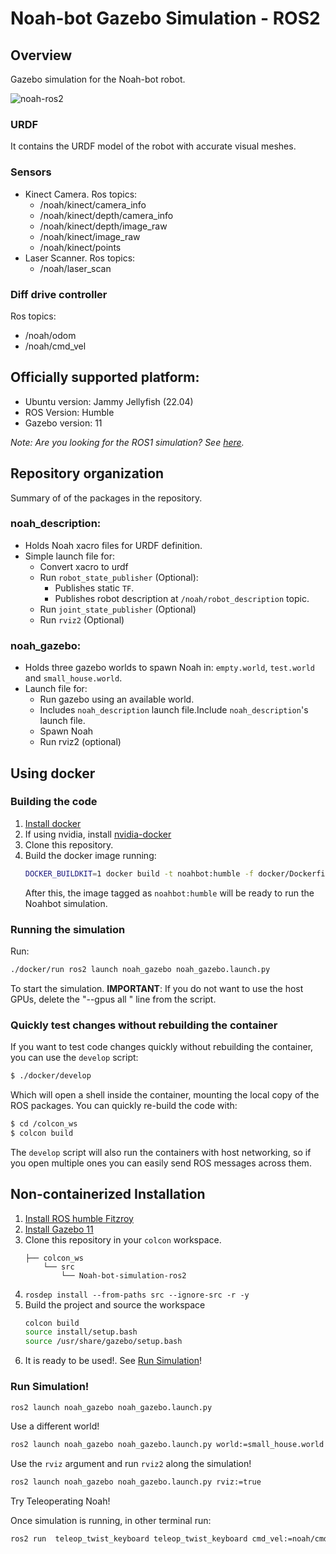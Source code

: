 # Noah-bot Gazebo Simulation - ROS2

## Overview

Gazebo simulation for the Noah-bot robot.

![noah-ros2](https://user-images.githubusercontent.com/53065142/170271725-93a1ae05-21e9-4c5c-8fef-5824da3ca23e.png)

### URDF
It contains the URDF model of the robot with accurate visual meshes.
### Sensors
 - Kinect Camera. Ros topics:
    - /noah/kinect/camera_info
    - /noah/kinect/depth/camera_info
    - /noah/kinect/depth/image_raw
    - /noah/kinect/image_raw
    - /noah/kinect/points
 - Laser Scanner. Ros topics:
    - /noah/laser_scan

### Diff drive controller
 Ros topics:
 - /noah/odom
 - /noah/cmd_vel

## Officially supported platform:
 - Ubuntu version: Jammy Jellyfish (22.04)
 - ROS Version: Humble
 - Gazebo version: 11

_Note: Are you looking for the ROS1 simulation? See [here](https://github.com/Ekumen-OS/Noah-bot-simulation)._


## Repository organization

Summary of of the packages in the repository.
### noah_description:
 - Holds Noah xacro files for URDF definition.
 - Simple launch file for:
   - Convert xacro to urdf
   - Run `robot_state_publisher` (Optional):
     - Publishes static `TF`.
     - Publishes robot description at `/noah/robot_description` topic.
   - Run `joint_state_publisher` (Optional)
   - Run `rviz2` (Optional)

### noah_gazebo:
 - Holds three gazebo worlds to spawn Noah in: `empty.world`, `test.world` and `small_house.world`.
 - Launch file for:
   - Run gazebo using an available world.
   - Includes `noah_description` launch file.Include `noah_description`'s launch file.
   - Spawn Noah
   - Run rviz2 (optional)


## Using docker

### Building the code

1. [Install docker](https://docs.docker.com/engine/install/ubuntu/)
2. If using nvidia, install [nvidia-docker](https://github.com/NVIDIA/nvidia-docker)
3. Clone this repository.
4. Build the docker image running:
   ```sh
   DOCKER_BUILDKIT=1 docker build -t noahbot:humble -f docker/Dockerfile .
   ```
   After this, the image tagged as `noahbot:humble` will be ready to run the Noahbot simulation.

### Running the simulation

Run:
```sh
./docker/run ros2 launch noah_gazebo noah_gazebo.launch.py
```
To start the simulation.
**IMPORTANT**: If you do not want to use the host GPUs, delete the "--gpus all \" line from the script.

### Quickly test changes without rebuilding the container

If you want to test code changes quickly without rebuilding the container, you can use the `develop` script:

```sh
$ ./docker/develop
```

Which will open a shell inside the container, mounting the local copy of the ROS packages.
You can quickly re-build the code with:

```sh
$ cd /colcon_ws
$ colcon build
```

The `develop` script will also run the containers with host networking, so if you open multiple ones
you can easily send ROS messages across them.

## Non-containerized Installation

1. [Install ROS humble Fitzroy](https://docs.ros.org/en/humble/Installation.html)
2. [Install Gazebo 11](https://classic.gazebosim.org/tutorials?tut=install_ubuntu)
3. Clone this repository in your `colcon` workspace.
    ```
    ├── colcon_ws
        └── src
            └── Noah-bot-simulation-ros2
    ```
4. `rosdep install --from-paths src --ignore-src -r -y`
5. Build the project and source the workspace
    ```sh
    colcon build
    source install/setup.bash
    source /usr/share/gazebo/setup.bash
    ```
6. It is ready to be used!. See [Run Simulation](README.md#run-simulation)!


### Run Simulation!

```sh
ros2 launch noah_gazebo noah_gazebo.launch.py
```

Use a different world!

```sh
ros2 launch noah_gazebo noah_gazebo.launch.py world:=small_house.world
```

Use the `rviz` argument and run `rviz2` along the simulation!

```sh
ros2 launch noah_gazebo noah_gazebo.launch.py rviz:=true
```

Try Teleoperating Noah!

Once simulation is running, in other terminal run:
```sh
ros2 run  teleop_twist_keyboard teleop_twist_keyboard cmd_vel:=noah/cmd_vel
```
